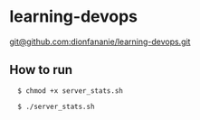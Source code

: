 # learning-devops

[git@github.com:dionfananie/learning-devops.git](https://roadmap.sh/projects/server-stats)

## How to run

```
  $ chmod +x server_stats.sh
```

```
  $ ./server_stats.sh
```
